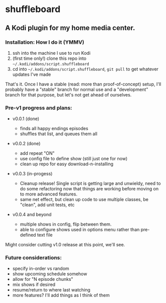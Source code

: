 # shuffleboard

## A Kodi plugin for my home media center.

### Installation: How I do it (YMMV)
1. ssh into the machine I use to run Kodi
2. (first time only!) clone this repo into `~/.kodi/addons/script.shuffleboard`
3. cd into `~/.kodi/addons/script.shuffleboard`, `git pull` to get whatever updates I've made

That's it. Once I have a stable (read: more than proof-of-concept) setup, I'll probably have a "stable" branch for normal use and a "development" branch for that purpose, but let's not get ahead of ourselves.

### Pre-v1 progress and plans:
* v0.0.1 (done)
  * finds all happy endings episodes
  * shuffles that list, and queues them all

* v0.0.2 (done)
  * add repeat "ON"
  * use config file to define show (still just one for now)
  * clean up repo for easy download-n-installing

* v0.0.3 (in-progess)
    * Cleanup release! Single script is getting large and unwieldy, need to do some refactoring now that things are working before moving on to more advanced features.
    * same net effect, but clean up code to use multiple classes, be "clean", add unit tests, etc

* v0.0.4 and beyond
    * multiple shows in config, flip between them.
    * able to configure shows used in options menu rather than pre-defined text file

Might consider cutting v1.0 release at this point, we'll see.

### Future considerations:
* specify in-order vs random
* show upcoming schedule somehow
* allow for "N episode chunks"
* mix shows if desired
* resume/return to where last watching
* more features? I'll add things as I think of them
